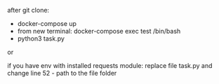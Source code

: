 after git clone:

- docker-compose up
- from new terminal: docker-compose exec test /bin/bash
- python3 task.py

or

if you have env with installed requests module: replace file task.py and change line 52 - path to the file folder
